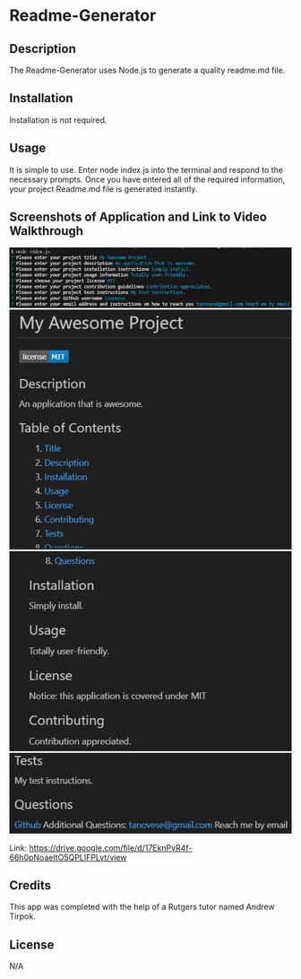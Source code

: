 # Readme-Generator

## Description

The Readme-Generator uses Node.js to generate a quality readme.md file.

## Installation

Installation is not required.

## Usage

It is simple to use. Enter node index.js into the terminal and respond to the necessary prompts. Once you have entered all of the required information, your project Readme.md file is generated instantly.

## Screenshots of Application and Link to Video Walkthrough

![](./images/Screenshot%202023-06-15%20164711.png)
![](./images/Screenshot%202023-06-15%20164608.png)
![](./images/Screenshot%202023-06-15%20165013.png)
![](./images/Screenshot%202023-06-15%20165025.png)

Link: https://drive.google.com/file/d/17EknPvR4f-66h0pNoaeItO5QPLIFPLvt/view

## Credits

This app was completed with the help of a Rutgers tutor named Andrew Tirpok.

## License

N/A